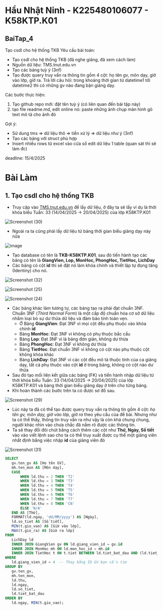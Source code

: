 # Hầu Nhật Ninh - K225480106077 - K58KTP.K01
## BaiTap_4
Tạo csdl cho hệ thống TKB
Yêu cầu bài toán:
 - Tạo csdl cho hệ thống TKB (đã nghe giảng, đã xem cách làm)
 - Nguồn dữ liệu: TMS.tnut.edu.vn
 - Tạo các bảng tuỳ ý (3nf)
 - Tạo được query truy vấn ra thông tin gồm 4 cột: họ tên gv, môn dạy, giờ vào lớp, giờ ra.
   Trả lời câu hỏi: trong khoảng thời gian từ datetime1 tới datetime2 thì có những gv nào đang bận giảng dạy.

Các bước thực hiện:
1. Tạo github repo mới: đặt tên tuỳ ý (có liên quan đến bài tập này)
2. tạo file readme.md, edit online nó:
   paste những ảnh chụp màn hình gõ text mô tả cho ảnh đó
   
Gợi ý:
  - Sử dung tms => dữ liệu thô => tiền xử lý => dữ liệu như ý (3nf)
  - Tạo các bảng với struct phù hợp
  - Insert nhiều rows từ excel vào cửa sổ edit dữ liệu 1 table (quan sát thì sẽ làm đc)

deadline: 15/4/2025

# Bài Làm 
## 1. Tạo csdl cho hệ thống TKB
 - Truy cập vào [TMS.tnut.edu.vn](https://tms.tnut.edu.vn/tkb/lop.html) để lấy dữ liệu, ở đây ta sẽ lấy ví dụ là thời khóa biểu Tuần: 33 (14/04/2025 → 20/04/2025) của lớp K58KTP.K01

![Screenshot (30)](https://github.com/user-attachments/assets/cbed0435-566d-4380-8185-48869b86b020)

 - Ngoài ra ta cũng phải lấy dữ liệu từ bảng thời gian biểu giảng dạy này nữa

![image](https://github.com/user-attachments/assets/e5c31d51-8b9e-44b3-abf4-faa3236e8fd7)

 - Tạo database có tên là __TKB-K58KTP.K01__, sau đó tiến hành tạo các bảng có tên là __GiangVien, Lop, MonHoc, PhongHoc, TietHoc, LichDay__
 - Các bảng có cột __id__ thì sẽ đặt nó làm khóa chính và thiết lập tự đọng tăng (Identiny) cho nó.   

![Screenshot (32)](https://github.com/user-attachments/assets/a553d2e8-f78a-41b0-ba21-03f0633cc2af)
 
![Screenshot (25)](https://github.com/user-attachments/assets/ba32b8a6-5c19-42be-a0eb-96674cf763fb)

![Screenshot (24)](https://github.com/user-attachments/assets/fea8ddf1-13d7-4259-b764-5d3959e0263d)
 
 - Các bảng khác làm tương tự, các bảng tạo ra phải đạt chuẩn 3NF. Chuẩn 3NF (*Third Normal Form*) là một cấp độ chuẩn hóa cơ sở dữ liệu nhằm loại bỏ sự dư thừa dữ liệu và đảm bảo tính toàn vẹn.
    - Ở Bảng __GiangVien__: Đạt 3NF vì mọi cột đều phụ thuộc vào khóa chính __id__
    - Bảng __MonHoc__: Đạt 3NF vì không có phụ thuộc bắc cầu
    - Bảng __Lop__: Đạt 3NF vì là bảng đơn giản, không dư thừa
    - Bảng __PhongHoc__: Đạt 3NF vì không dư thừa
    - Bảng __TietHoc__: Đạt chuẩn 3NF vì không có cột nào phụ thuộc cột không khóa khác
    - Bảng __LichDay__: Đạt 3NF vì các cột đều mô tả thuộc tính của ca giảng dạy, tất cả phụ thuộc vào cột __id__ ở trong bảng, không có cột nào dư thừa  
 - Sau đó tạo mối liên kết giữa các bảng (FK) và tiến hành nhập dữ liệu từ thời khóa biểu Tuần: 33 (14/04/2025 → 20/04/2025) của lớp K58KTP.K01 và bảng thời gian biểu giảng dạy ở trên cho từng bảng.
 - Khi hoàn thành các bước trên ta có được sơ đồ sau.

![Screenshot (29)](https://github.com/user-attachments/assets/accf9d27-a17c-4e19-a6b0-c082ce88b8d4)
   
 - Lúc này ta đã có thể tạo được query truy vấn ra thông tin gồm 4 cột: *họ tên gv, môn dạy, giờ vào lớp, giờ ra* theo yêu cầu của đề bài. Nhưng như ta có thể thấy, thông tin truy vấn ra như vậy là còn khá chung chung, người khác nhìn vào chưa chắc đã nắm rõ được các thông tin.
 - Ta sẽ thay đổi đôi chút bằng cách thêm các cột như __Thứ, Ngày, Số tiết__ vào vào viết lệnh sao cho ta có thể truy xuất được cụ thể một giảng viên nhất định bằng việc nhập __id__ của giảng viên đó

![Screenshot (31)](https://github.com/user-attachments/assets/f5e00627-6c9e-4ed6-9dee-9a00ece4b07a)
   
 ```sql
SELECT 
    gv.ten_gv AS [Họ tên GV],
    mh.ten_mon AS [Môn dạy],
    CASE 
        WHEN ld.thu = 2 THEN 'T2'
        WHEN ld.thu = 3 THEN 'T3'
        WHEN ld.thu = 4 THEN 'T4'
        WHEN ld.thu = 5 THEN 'T5'
        WHEN ld.thu = 6 THEN 'T6'
        WHEN ld.thu = 7 THEN 'T7'
        WHEN ld.thu = 8 THEN 'CN'
        ELSE 'N/A'
    END AS [Thứ],
    FORMAT(ld.ngay, 'dd/MM/yyyy') AS [Ngày],
    ld.so_tiet AS [Số tiết],
    MIN(t.gio_vao) AS [Giờ vào lớp],
    MAX(t.gio_ra) AS [Giờ ra lớp]
FROM 
    LichDay ld
    INNER JOIN GiangVien gv ON ld.giang_vien_id = gv.id
    INNER JOIN MonHoc mh ON ld.mon_hoc_id = mh.id
    INNER JOIN TietHoc t ON t.tiet BETWEEN ld.tiet_bat_dau AND (ld.tiet_bat_dau + ld.so_tiet - 1)
WHERE 
    ld.giang_vien_id = 4  -- Thay bằng ID GV bạn cần tìm
GROUP BY
    gv.ten_gv,
    mh.ten_mon,
    ld.thu,
    ld.ngay,
    ld.so_tiet,
    ld.tiet_bat_dau
ORDER BY 
    ld.ngay, MIN(t.gio_vao);






 
